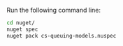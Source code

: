 Run the following command line:

```bash
cd nuget/
nuget spec
nuget pack cs-queuing-models.nuspec
```